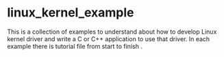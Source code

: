 # linux_kernel_example
This is a collection of examples to understand about how to develop Linux kernel driver and write a C or C++ application to use that driver.
In each example there is tutorial file from start to finish .
